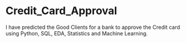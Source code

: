 # Credit_Card_Approval
I have predicted the Good Clients for a bank to approve the Credit card using Python, SQL, EDA, Statistics and Machine Learning.
